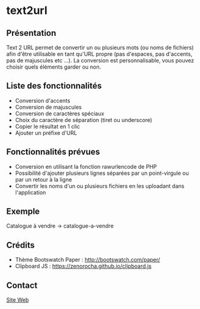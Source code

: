 # text2url

## Présentation
Text 2 URL permet de convertir un ou plusieurs mots (ou noms de fichiers) afin d'être utilisable en tant qu'URL propre (pas d'espaces, pas d'accents, pas de majuscules etc ...). La conversion est personnalisable, vous pouvez choisir quels éléments garder ou non.

## Liste des fonctionnalités
- Conversion d'accents
- Conversion de majuscules
- Conversion de caractères spéciaux
- Choix du caractère de séparation (tiret ou underscore)
- Copier le résultat en 1 clic
- Ajouter un préfixe d'URL

## Fonctionnalités prévues
- Conversion en utilisant la fonction rawurlencode de PHP
- Possibilité d'ajouter plusieurs lignes séparées par un point-virgule ou par un retour à la ligne
- Convertir les noms d'un ou plusieurs fichiers en les uploadant dans l'application

## Exemple
Catalogue à vendre -> catalogue-a-vendre

## Crédits
- Thème Bootswatch Paper : http://bootswatch.com/paper/
- Clipboard JS : https://zenorocha.github.io/clipboard.js

## Contact
[Site Web](https://laurent-toson.fr/)
